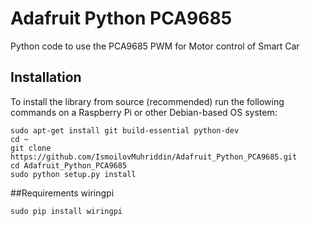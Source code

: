 # Adafruit Python PCA9685
Python code to use the PCA9685 PWM for Motor control of Smart Car

## Installation

To install the library from source (recommended) run the following commands on a Raspberry Pi or other Debian-based OS system:

    sudo apt-get install git build-essential python-dev
    cd ~
    git clone https://github.com/IsmoilovMuhriddin/Adafruit_Python_PCA9685.git
    cd Adafruit_Python_PCA9685
    sudo python setup.py install

##Requirements
wiringpi

    sudo pip install wiringpi


